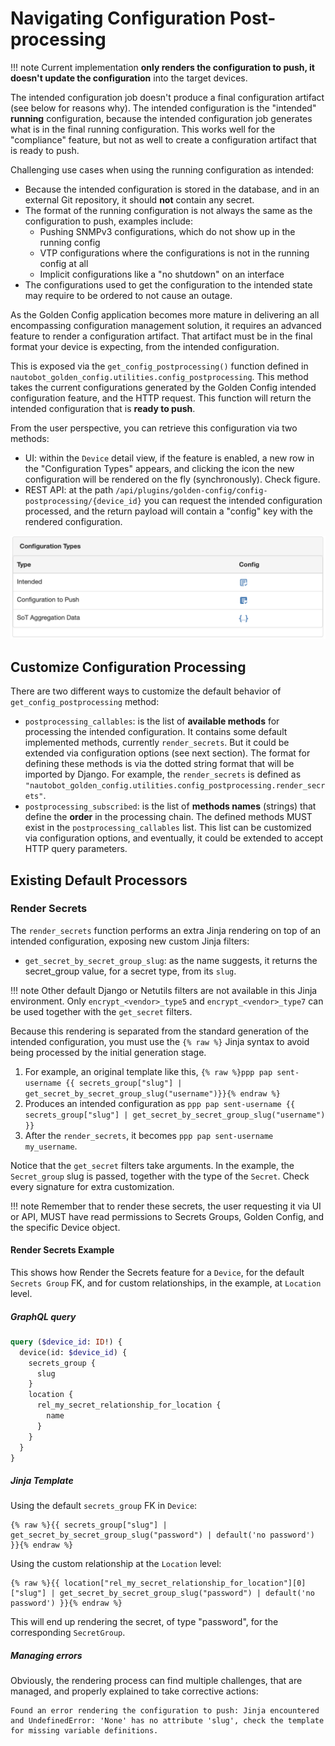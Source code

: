 # Navigating Configuration Post-processing

!!! note
    Current implementation **only renders the configuration to push, it doesn't update the configuration** into the target devices.

The intended configuration job doesn't produce a final configuration artifact (see below for reasons why). The intended configuration is the "intended" **running** configuration, because the intended configuration job generates what is in the final running configuration. This works well for the "compliance" feature, but not as well to create a configuration artifact that is ready to push.

Challenging use cases when using the running configuration as intended:

- Because the intended configuration is stored in the database, and in an external Git repository, it should **not** contain any secret.
- The format of the running configuration is not always the same as the configuration to push, examples include:
    - Pushing SNMPv3 configurations, which do not show up in the running config
    - VTP configurations where the configurations is not in the running config at all
    - Implicit configurations like a "no shutdown" on an interface
- The configurations used to get the configuration to the intended state may require to be ordered to not cause an outage.

As the Golden Config application becomes more mature in delivering an all encompassing configuration management solution, it requires an advanced feature to render a configuration artifact. That artifact must be in the final format your device is expecting, from the intended configuration.

This is exposed via the `get_config_postprocessing()` function defined in `nautobot_golden_config.utilities.config_postprocessing`. This method takes the current configurations generated by the Golden Config intended configuration feature, and the HTTP request. This function will return the intended configuration that is **ready to push**.

From the user perspective, you can retrieve this configuration via two methods:

- UI: within the `Device` detail view, if the feature is enabled, a new row in the "Configuration Types" appears, and clicking the icon the new configuration will be rendered on the fly (synchronously). Check figure.
- REST API: at the path `/api/plugins/golden-config/config-postprocessing/{device_id}` you can request the intended configuration processed, and the return payload will contain a "config" key with the rendered configuration.

![Configuration Postprocessing](../images/config_postprocessing_1.png)

## Customize Configuration Processing

There are two different ways to customize the default behavior of `get_config_postprocessing` method:

- `postprocessing_callables`: is the list of **available methods** for processing the intended configuration. It contains some default implemented methods, currently `render_secrets`. But it could be extended via configuration options (see next section). The format for defining these methods is via the dotted string format that will be imported by Django. For example, the `render_secrets` is defined as `"nautobot_golden_config.utilities.config_postprocessing.render_secrets"`.
- `postprocessing_subscribed`: is the list of **methods names** (strings) that define the **order** in the processing chain. The defined methods MUST exist in the `postprocessing_callables` list. This list can be customized via configuration options, and eventually, it could be extended to accept HTTP query parameters.

## Existing Default Processors

### Render Secrets

The `render_secrets` function performs an extra Jinja rendering on top of an intended configuration, exposing new custom Jinja filters:

- `get_secret_by_secret_group_slug`: as the name suggests, it returns the secret_group value, for a secret type, from its `slug`.

!!! note
    Other default Django or Netutils filters are not available in this Jinja environment. Only `encrypt_<vendor>_type5` and `encrypt_<vendor>_type7` can be used together with the `get_secret` filters.

Because this rendering is separated from the standard generation of the intended configuration, you must use the `{% raw %}` Jinja syntax to avoid being processed by the initial generation stage.

1. For example, an original template like this, `{% raw %}ppp pap sent-username {{ secrets_group["slug"] | get_secret_by_secret_group_slug("username")}}{% endraw %}`
2. Produces an intended configuration as `ppp pap sent-username {{ secrets_group["slug"] | get_secret_by_secret_group_slug("username") }}`
3. After the `render_secrets`, it becomes `ppp pap sent-username my_username`.

Notice that the `get_secret` filters take arguments. In the example, the `Secret_group` slug is passed, together with the type of the `Secret`. Check every signature for extra customization.

!!! note
    Remember that to render these secrets, the user requesting it via UI or API, MUST have read permissions to Secrets Groups, Golden Config, and the specific Device object.

#### Render Secrets Example

This shows how Render the Secrets feature for a `Device`, for the default `Secrets Group` FK, and for custom relationships, in the example, at `Location` level.

##### GraphQL query

```graphql
query ($device_id: ID!) {
  device(id: $device_id) {
    secrets_group {
      slug
    }
    location {
      rel_my_secret_relationship_for_location {
        name
      }
    }
  }
}
```

##### Jinja Template

Using the default `secrets_group` FK in `Device`:

```jinja2
{% raw %}{{ secrets_group["slug"] | get_secret_by_secret_group_slug("password") | default('no password') }}{% endraw %}
```

Using the custom relationship at the `Location` level:

```jinja2
{% raw %}{{ location["rel_my_secret_relationship_for_location"][0]["slug"] | get_secret_by_secret_group_slug("password") | default('no password') }}{% endraw %}
```

This will end up rendering the secret, of type "password", for the corresponding `SecretGroup`.

##### Managing errors

Obviously, the rendering process can find multiple challenges, that are managed, and properly explained to take corrective actions:

```
Found an error rendering the configuration to push: Jinja encountered and UndefinedError: 'None' has no attribute 'slug', check the template for missing variable definitions.
```
